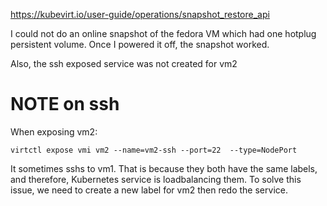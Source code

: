 
https://kubevirt.io/user-guide/operations/snapshot_restore_api

I could not do an online snapshot of the fedora VM which had one hotplug
persistent volume. Once I powered it off, the snapshot worked.

Also, the ssh exposed service was not created for vm2


# NOTE on ssh

When exposing vm2:

```
virtctl expose vmi vm2 --name=vm2-ssh --port=22  --type=NodePort
```

It sometimes sshs to vm1. That is because they both have the same labels, and
therefore, Kubernetes service is loadbalancing them. To solve this issue, we
need to create a new label for vm2 then redo the service.

